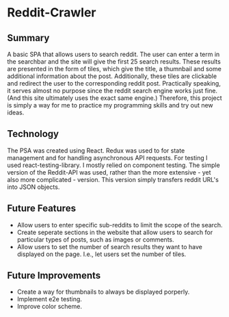 # Reddit-Crawler
## Summary
A basic SPA that allows users to search reddit. The user can enter a term in the searchbar and the site will give the first 25 search results. 
These results are presented in the form of tiles, which give the title, a thumnbail and some additional information about the post. Additionally, these tiles are clickable and redirect the user to the corresponding reddit post.
Practically speaking, it serves almost no purpose since the reddit search engine works just fine. 
(And this site ultimately uses the exact same engine.) Therefore, this project is simply a way for me to practice my programming skills and try out new ideas.

## Technology
The PSA was created using React. Redux was used to for state management and for handling asynchronous API requests. For testing I used react-testing-library. I mostly relied on component testing.
The simple version of the Reddit-API was used, rather than the more extensive - yet also more complicated - version. This version simply transfers reddit URL's into JSON objects.

## Future Features
 - Allow users to enter specific sub-reddits to limit the scope of the search.
 - Create seperate sections in the website that allow users to search for particular types of posts, such as images or comments.
 - Allow users to set the number of search results they want to have displayed on the page. I.e., let users set the number of tiles.

## Future Improvements
 - Create a way for thumbnails to always be displayed porperly.
 - Implement e2e testing.
 - Improve color scheme.
